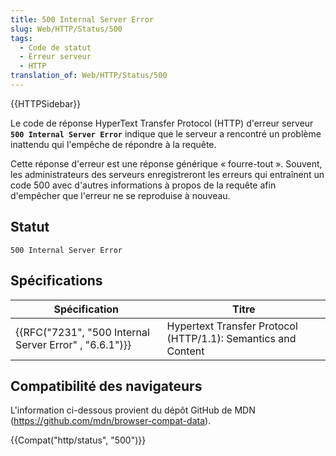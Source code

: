 ```yaml
---
title: 500 Internal Server Error
slug: Web/HTTP/Status/500
tags:
  - Code de statut
  - Erreur serveur
  - HTTP
translation_of: Web/HTTP/Status/500
---
```

{{HTTPSidebar}}

Le code de réponse HyperText Transfer Protocol (HTTP) d'erreur serveur **`500 Internal Server Error`** indique que le serveur a rencontré un problème inattendu qui l'empêche de répondre à la requête.

Cette réponse d'erreur est une réponse générique « fourre-tout ». Souvent, les administrateurs des serveurs enregistreront les erreurs qui entraînent un code 500 avec d'autres informations à propos de la requête afin d'empêcher que l'erreur ne se reproduise à nouveau.

## Statut

    500 Internal Server Error

## Spécifications

| Spécification                                                            | Titre                                                         |
| ------------------------------------------------------------------------ | ------------------------------------------------------------- |
| {{RFC("7231", "500 Internal Server Error" , "6.6.1")}} | Hypertext Transfer Protocol (HTTP/1.1): Semantics and Content |

## Compatibilité des navigateurs

L'information ci-dessous provient du dépôt GitHub de MDN (<https://github.com/mdn/browser-compat-data>).

{{Compat("http/status", "500")}}
